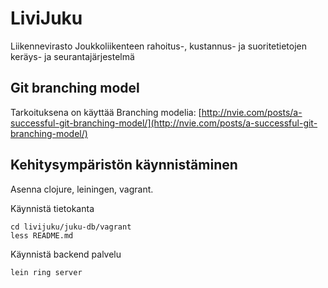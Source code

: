 LiviJuku
========

Liikennevirasto Joukkoliikenteen rahoitus-, kustannus- ja suoritetietojen keräys- ja seurantajärjestelmä

## Git branching model
Tarkoituksena on käyttää Branching modelia: [http://nvie.com/posts/a-successful-git-branching-model/](http://nvie.com/posts/a-successful-git-branching-model/)

Kehitysympäristön käynnistäminen
--------------------------------

Asenna clojure, leiningen, vagrant.

Käynnistä tietokanta

    cd livijuku/juku-db/vagrant
    less README.md

Käynnistä backend palvelu

    lein ring server


